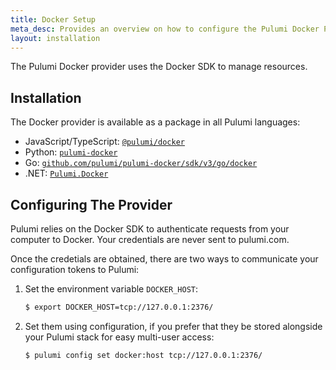 ```yaml
---
title: Docker Setup
meta_desc: Provides an overview on how to configure the Pulumi Docker Provider.
layout: installation
---
```


The Pulumi Docker provider uses the Docker SDK to manage resources.

## Installation

The Docker provider is available as a package in all Pulumi languages:

* JavaScript/TypeScript: [`@pulumi/docker`](https://www.npmjs.com/package/@pulumi/docker)
* Python: [`pulumi-docker`](https://pypi.org/project/pulumi-docker/)
* Go: [`github.com/pulumi/pulumi-docker/sdk/v3/go/docker`](https://github.com/pulumi/pulumi-docker)
* .NET: [`Pulumi.Docker`](https://www.nuget.org/packages/Pulumi.Docker)

## Configuring The Provider

Pulumi relies on the Docker SDK to authenticate requests from your computer to Docker. Your credentials are never sent
to pulumi.com.

Once the credetials are obtained, there are two ways to communicate your configuration tokens to Pulumi:

1. Set the environment variable `DOCKER_HOST`:

    ```bash
    $ export DOCKER_HOST=tcp://127.0.0.1:2376/
    ```

2. Set them using configuration, if you prefer that they be stored alongside your Pulumi stack for easy multi-user access:

    ```bash
    $ pulumi config set docker:host tcp://127.0.0.1:2376/
    ```
